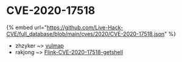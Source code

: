 # CVE-2020-17518
{% embed url="https://github.com/Live-Hack-CVE/full_database/blob/main/cves/2020/CVE-2020-17518.json" %}

* zhzyker ~> [vulmap](https://www.alice-snow.ru/2020/database/cve-2020-17518/vulmap-zhzyker)
* rakjong ~> [Flink-CVE-2020-17518-getshell](https://www.alice-snow.ru/2020/database/cve-2020-17518/flink-cve-2020-17518-getshell-rakjong)